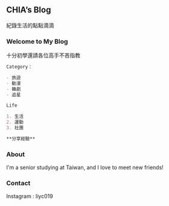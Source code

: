 ## CHIA’s Blog

紀錄生活的點點滴滴

### Welcome to My Blog

十分初學還請各位高手不吝指教

```markdown
Category：

- 旅遊
- 動漫
- 韓劇
- 追星

Life

1. 生活
2. 運動
3. 社團

**分享經驗**

```

### About

I'm a senior studying at Taiwan, and I love to meet new friends!

### Contact

Instagram : liyc019
